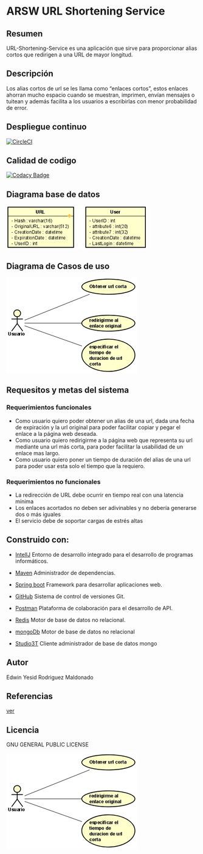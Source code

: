 # ARSW URL Shortening Service

## Resumen

URL-Shortening-Service es una aplicación que sirve para proporcionar alias cortos que redirigen a una URL de mayor longitud.

## Descripción

Los alias cortos de url se les llama como “enlaces cortos”, estos enlaces ahorran mucho espacio cuando se muestran, imprimen, envían mensajes o tuitean y además facilita a los usuarios a escribirlas con menor probabilidad de error.

## Despliegue continuo

[![CircleCI](https://circleci.com/gh/Edyesid/ARSW-URL-Shortening-Service.svg?style=svg)](https://circleci.com/gh/Edyesid/ARSW-URL-Shortening-Service)

## Calidad de codigo

[![Codacy Badge](https://app.codacy.com/project/badge/Grade/d1ae876d80cd4275b5884a53546f334f)](https://www.codacy.com/gh/Edyesid/ARSW-URL-Shortening-Service/dashboard?utm_source=github.com&amp;utm_medium=referral&amp;utm_content=Edyesid/ARSW-URL-Shortening-Service&amp;utm_campaign=Badge_Grade)

## Diagrama base de datos

![bd](img/bd.png)

## Diagrama de Casos de uso

![cu](img/cu.png)

## Requesitos y metas del sistema

### Requerimientos funcionales

 * Como usuario quiero poder obtener un alias de una url, dada una fecha de expiración y la url original para poder facilitar copiar y pegar el enlace a la página web deseada.
 * Como usuario quiero redirigirme a la página web que representa su url mediante una url más corta, para poder facilitar la usabilidad de un enlace mas largo.
 * Como usuario quiero poner un tiempo de duración del alias de una url para poder usar esta solo el tiempo que la requiero.
 
### Requerimientos no funcionales

 * La redirección de URL debe ocurrir en tiempo real con una latencia mínima
 * Los enlaces acortados no deben ser adivinables y no debería generarse dos o más iguales
 * El servicio debe de soportar cargas de estrés altas 
 
## Construido con:

  * [IntellJ](https://www.jetbrains.com/es-es/idea/) Entorno de desarrollo integrado para el desarrollo de programas informáticos.

  * [Maven](https://maven.apache.org/) Administrador de dependencias.

  * [Spring boot](https://spring.io/projects/spring-boot) Framework para desarrollar aplicaciones web.

  * [GitHub](https://github.com/) Sistema de control de versiones Git.

  * [Postman](https://www.postman.com/) Plataforma de colaboración para el desarrollo de API.
  
  * [Redis](https://redislabs.com/) Motor de base de datos no relacional.
  
  * [mongoDb]() Motor de base de datos no relacional
  
  * [Studio3T](https://studio3t.com/) Cliente administrador de base de datos mongo

## Autor

Edwin Yesid Rodriguez Maldonado

## Referencias

[ver](https://www.educative.io/courses/grokking-the-system-design-interview/m2ygV4E81AR)

## Licencia 

GNU GENERAL PUBLIC LICENSE

[![ScreenShot](img/cu.png)](https://youtu.be/F0YvvJsoCdk)
